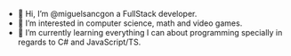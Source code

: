 - 👋 Hi, I’m @miguelsancgon a FullStack developer.
- 👀 I’m interested in computer science, math and video games.
- 🌱 I’m currently learning everything I can about programming specially in regards to C# and JavaScript/TS.

<!---
miguelsancgon/miguelsancgon is a ✨ special ✨ repository because its `README.md` (this file) appears on your GitHub profile.
You can click the Preview link to take a look at your changes.
--->

